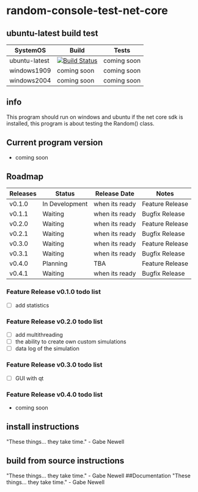 # random-console-test-net-core
## ubuntu-latest build test

SystemOS | Build | Tests
------------ | ------------- | -------------
ubuntu-latest | [![Build Status](https://dev.azure.com/matzemail2434545/user3748/_apis/build/status/user3748.random-console-test-net-core?branchName=master)](https://dev.azure.com/matzemail2434545/user3748/_build/latest?definitionId=2&branchName=master) | coming soon
windows1909 | coming soon | coming soon
windows2004 | coming soon | coming soon
## info
This program should run on windows and ubuntu if the net core sdk is installed, this program is about testing the Random() class.

## Current program version
* coming soon
## Roadmap

Releases | Status | Release Date | Notes
------------ | ------------- | ------------- | -------------
v0.1.0 | In Development | when its ready | Feature Release
v0.1.1  | Waiting | when its ready | Bugfix Release
v0.2.0 | Waiting | when its ready | Feature Release
v0.2.1 | Waiting | when its ready | Bugfix Release
v0.3.0 | Waiting | when its ready | Feature Release
v0.3.1 | Waiting | when its ready | Bugfix Release
v0.4.0 | Planning | TBA | Feature Release
v0.4.1| Waiting | when its ready | Bugfix Release
### Feature Release v0.1.0 todo list
- [ ] add statistics
### Feature Release v0.2.0 todo list
- [ ] add multithreading
- [ ] the ability to create own custom simulations
- [ ] data log of the simulation
### Feature Release v0.3.0 todo list
- [ ] GUI with qt
### Feature Release v0.4.0 todo list
* coming soon
## install instructions
"These things... they take time." - Gabe Newell
## build from source instructions
"These things... they take time." - Gabe Newell
##Documentation
"These things... they take time." - Gabe Newell